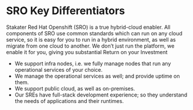 # SRO Key Differentiators

Stakater Red Hat Openshift (SRO) is a true hybrid-cloud enabler. All components of SRO use common standards which can run on any cloud service, so it is easy for you to run in a hybrid environment, as well as migrate from one cloud to another. We don’t just run the platform, we enable it for you, giving you substantial Return on your Investment
- We support infra nodes, i.e. we fully manage nodes that run any operational services of your choice.
- We manage the operational services as well; and provide uptime on them.
- We support public cloud, as well as on-premises.
- Our SREs have full-stack development experience; so they understand the needs of applications and their runtimes.
